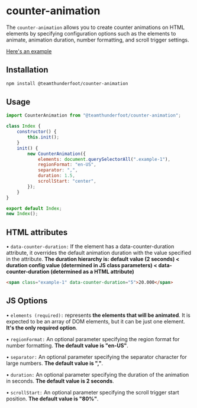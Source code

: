 # counter-animation

The `counter-animation` allows you to create counter animations on HTML elements by specifying configuration options such as the elements to animate, animation duration, number formatting, and scroll trigger settings.

[Here's an example](https://team-thunderfoot.github.io/counter-animation/)

## Installation

```sh
npm install @teamthunderfoot/counter-animation
```

## Usage

```js
import CounterAnimation from "@teamthunderfoot/counter-animation";

class Index {
    constructor() {
        this.init();
    }
    init() {
        new CounterAnimation({
            elements: document.querySelectorAll(".example-1"),
            regionFormat: "en-US",
            separator: ",",
            duration: 1.5,
            scrollStart: "center",
        });
    }
}

export default Index;
new Index();
```

## HTML attributes

• `data-counter-duration:` If the element has a data-counter-duration attribute, it overrides the default animation duration with the value specified in the attribute. **The duration hierarchy is: default value (2 seconds) < duration config value (determined in JS class parameters) < data-counter-duration (determined as a HTML attribute)**

```html
<span class="example-1" data-counter-duration="5">20.000</span>

```

## JS Options

• `elements (required):` represents **the elements that will be animated**. It is expected to be an array of DOM elements, but it can be just one element. **It's the only required option**.

• `regionFormat:` An optional parameter specifying the region format for number formatting. **The default value is "en-US"**.

• `separator:` An optional parameter specifying the separator character for large numbers. **The default value is ","**.

• `duration:` An optional parameter specifying the duration of the animation in seconds. **The default value is 2 seconds**.

• `scrollStart:` An optional parameter specifying the scroll trigger start position. **The default value is "80%"**.